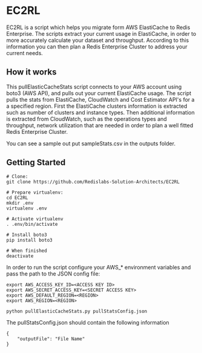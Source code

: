 EC2RL
=====

EC2RL is a script which helps you migrate form AWS ElastiCache to Redis Enterprise.
The scripts extract your current usage in ElastiCache, in order to more accurately calculate your dataset and throughput.
According to this information you can then plan a Redis Enterprise Cluster to address your current needs.

## How it works
This pullElasticCacheStats script connects to your AWS account using boto3 (AWS API), and pulls out your current ElastiCache usage.
The script pulls the stats from ElastiCache, CloudWatch and Cost Estimator API's for a a specified region.
First the ElastiCache clusters information is extracted such as number of clusters and instance types.
Then additional information is extracted from CloudWatch, such as the operations types and throughput, network utilization that are needed in order to plan a well fitted Redis Enterprise Cluster.

You can see a sample out put sampleStats.csv in the outputs folder.

## Getting Started

```
# Clone:
git clone https://github.com/Redislabs-Solution-Architects/EC2RL

# Prepare virtualenv:
cd EC2RL
mkdir .env
virtualenv .env

# Activate virtualenv
. .env/bin/activate

# Install boto3
pip install boto3

# When finished
deactivate
```

In order to run the script configure your AWS_* environment variables and
pass the path to the JSON config file:

```
export AWS_ACCESS_KEY_ID=<ACCESS KEY ID>
export AWS_SECRET_ACCESS_KEY=<SECRET ACCESS KEY>
export AWS_DEFAULT_REGION=<REGION>
export AWS_REGION=<REGION>

python pullElasticCacheStats.py pullStatsConfig.json
```

The pullStatsConfig.json should contain the following information
```
{
    "outputFile": "File Name"
}
```

